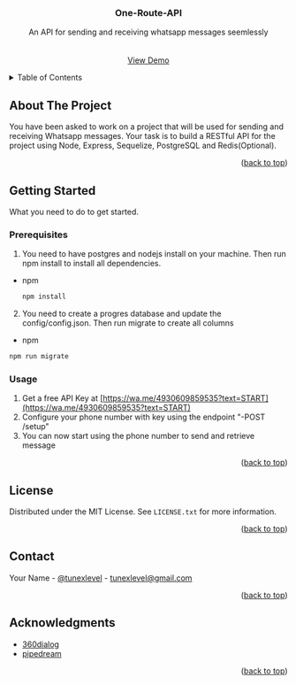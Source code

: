 <div id="top"></div>


<!-- PROJECT LOGO -->
<br />
<div align="center">

  <h3 align="center">One-Route-API</h3>

  <p align="center">
    An API for sending and receiving whatsapp messages seemlessly
    <br />
    <br />
    <br />
    <a href="https://xxxxxx.com/api-docs">View Demo</a>
  </p>
</div>



<!-- TABLE OF CONTENTS -->
<details>
  <summary>Table of Contents</summary>
  <ol>
    <li>
      <a href="#about-the-project">About The Project</a>
    </li>
    <li>
      <a href="#getting-started">Getting Started</a>
      <ul>
        <li><a href="#prerequisites">Prerequisites</a></li>
      </ul>
    </li>
    <li><a href="#usage">Usage</a></li>
    <li><a href="#license">License</a></li>
    <li><a href="#contact">Contact</a></li>
    <li><a href="#acknowledgments">Acknowledgments</a></li>
  </ol>
</details>



<!-- ABOUT THE PROJECT -->
## About The Project

You have been asked to work on a project that will be used for sending and receiving Whatsapp messages. Your task is to build a RESTful API for the project using Node, Express, Sequelize,
PostgreSQL and Redis(Optional).

<p align="right">(<a href="#top">back to top</a>)</p>



<!-- GETTING STARTED -->
## Getting Started

What you need to do to get started.

### Prerequisites

1. You need to have postgres and nodejs install on your machine. Then run npm install to install all dependencies.
* npm
  ```sh
  npm install 
  ```
2. You need to create a progres database and update the config/config.json. Then run migrate to create  all columns
  * npm
  ```sh
  npm run migrate 
  ```

### Usage



1. Get a free API Key at [https://wa.me/4930609859535?text=START](https://wa.me/4930609859535?text=START)
2. Configure your phone number with key using the endpoint "-POST /setup"
3. You can now start using the phone number to send and retrieve message

<p align="right">(<a href="#top">back to top</a>)</p>





<!-- LICENSE -->
## License

Distributed under the MIT License. See `LICENSE.txt` for more information.

<p align="right">(<a href="#top">back to top</a>)</p>



<!-- CONTACT -->
## Contact

Your Name - [@tunexlevel](https://twitter.com/tunexlevel) - tunexlevel@gmail.com


<p align="right">(<a href="#top">back to top</a>)</p>



<!-- ACKNOWLEDGMENTS -->
## Acknowledgments


* [360dialog](https://docs.360dialog.com/)
* [pipedream](https://pipedream.com/)

<p align="right">(<a href="#top">back to top</a>)</p>



